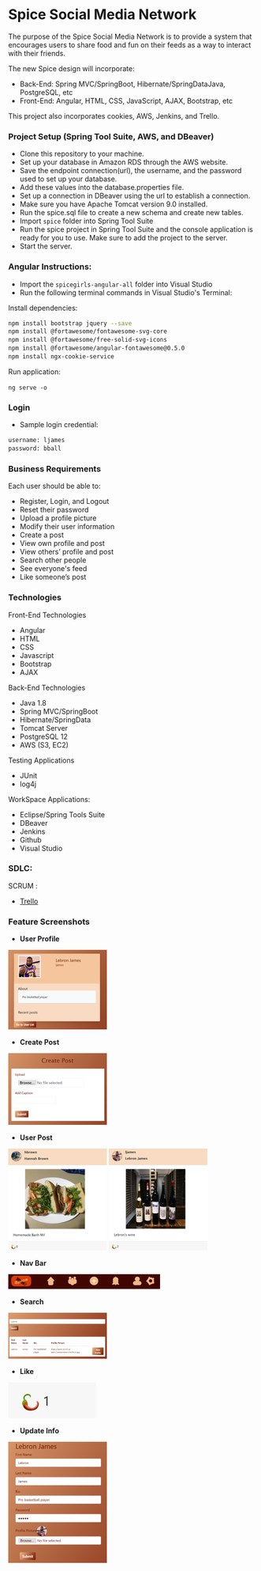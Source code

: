 # Spice Social Media Network

The purpose of the Spice Social Media Network is to provide a system that encourages users to share food and fun on their feeds as a way to interact with their friends.

The new Spice design will incorporate:
- Back-End: Spring MVC/SpringBoot, Hibernate/SpringDataJava, PostgreSQL, etc
- Front-End: Angular, HTML, CSS, JavaScript, AJAX, Bootstrap, etc

This project also incorporates cookies, AWS, Jenkins, and Trello.

### Project Setup (Spring Tool Suite, AWS, and DBeaver)
- Clone this repository to your machine.
- Set up your database in Amazon RDS through the AWS website.
- Save the endpoint connection(url), the username, and the password used to set up your database.
- Add these values into the database.properties file.
- Set up a connection in DBeaver using the url to establish a connection.
- Make sure you have Apache Tomcat version 9.0 installed.
- Run the spice.sql file to create a new schema and create new tables.
- Import `spice` folder into Spring Tool Suite
- Run the spice project in Spring Tool Suite and the console application is ready for you to use. Make sure to add the project to the server.
- Start the server.

### Angular Instructions:

- Import the `spicegirls-angular-all` folder into Visual Studio
- Run the following terminal commands in Visual Studio's Terminal:

Install dependencies:

```sh
npm install bootstrap jquery --save
npm install @fortawesome/fontawesome-svg-core
npm install @fortawesome/free-solid-svg-icons
npm install @fortawesome/angular-fontawesome@0.5.0
npm install ngx-cookie-service
```
Run application:

`ng serve -o`

### Login
- Sample login credential:

```sh
username: ljames
password: bball
```

### Business Requirements
Each user should be able to:
- Register, Login, and Logout
- Reset their password
- Upload a profile picture
- Modify their user information
- Create a post
- View own profile and post
- View others’ profile and post
- Search other people
- See everyone's feed
- Like someone’s post

### Technologies
Front-End Technologies
- Angular
- HTML
- CSS
- Javascript
- Bootstrap
- AJAX

Back-End Technologies
- Java 1.8
- Spring MVC/SpringBoot
- Hibernate/SpringData
- Tomcat Server
- PostgreSQL 12
- AWS (S3, EC2)

Testing Applications
- JUnit
- log4j 

WorkSpace Applications:
- Eclipse/Spring Tools Suite
- DBeaver
- Jenkins
- Github
- Visual Studio

### SDLC:
SCRUM : 
- [Trello](https://trello.com/b/M0AWhrYz/spice-girlz)

### Feature Screenshots
- **User Profile**

![GitHub Logo](images/readme_img/profile1.png)

- **Create Post**

![GitHub Logo](images/readme_img/create_post1.png)

- **User Post**

![GitHub Logo](images/readme_img/hannah1.png)
![GitHub Logo](images/readme_img/lebron1.png)

- **Nav Bar**

![GitHub Logo](images/readme_img/navbar1.png)

- **Search**

![GitHub Logo](images/readme_img/search1.png)

- **Like**

![GitHub Logo](images/readme_img/like1.png)

- **Update Info**


![GitHub Logo](images/readme_img/update_info1.png)






